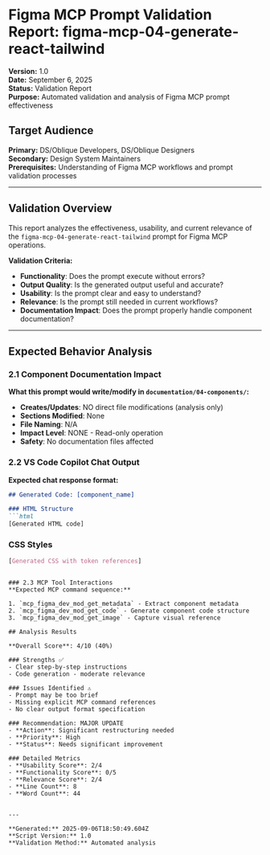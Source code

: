 # Figma MCP Prompt Validation Report: figma-mcp-04-generate-react-tailwind

**Version:** 1.0  
**Date:** September 6, 2025  
**Status:** Validation Report  
**Purpose:** Automated validation and analysis of Figma MCP prompt effectiveness

## **Target Audience**
**Primary:** DS/Oblique Developers, DS/Oblique Designers  
**Secondary:** Design System Maintainers  
**Prerequisites:** Understanding of Figma MCP workflows and prompt validation processes

---

## Validation Overview

This report analyzes the effectiveness, usability, and current relevance of the `figma-mcp-04-generate-react-tailwind` prompt for Figma MCP operations.

**Validation Criteria:**
- **Functionality**: Does the prompt execute without errors?
- **Output Quality**: Is the generated output useful and accurate?
- **Usability**: Is the prompt clear and easy to understand?
- **Relevance**: Is the prompt still needed in current workflows?
- **Documentation Impact**: Does the prompt properly handle component documentation?

---

## Expected Behavior Analysis

### 2.1 Component Documentation Impact
**What this prompt would write/modify in `documentation/04-components/`:**

- **Creates/Updates**: NO direct file modifications (analysis only)
- **Sections Modified**: None
- **File Naming**: N/A  
- **Impact Level**: NONE - Read-only operation
- **Safety**: No documentation files affected

### 2.2 VS Code Copilot Chat Output
**Expected chat response format:**

```markdown
## Generated Code: [component_name]

### HTML Structure
```html
[Generated HTML code]
```

### CSS Styles  
```css
[Generated CSS with token references]
```
```

### 2.3 MCP Tool Interactions
**Expected MCP command sequence:**

1. `mcp_figma_dev_mod_get_metadata` - Extract component metadata
2. `mcp_figma_dev_mod_get_code` - Generate component code structure
3. `mcp_figma_dev_mod_get_image` - Capture visual reference

## Analysis Results

**Overall Score**: 4/10 (40%)

### Strengths ✅
- Clear step-by-step instructions
- Code generation - moderate relevance

### Issues Identified ⚠️
- Prompt may be too brief
- Missing explicit MCP command references
- No clear output format specification

### Recommendation: MAJOR UPDATE
- **Action**: Significant restructuring needed
- **Priority**: High
- **Status**: Needs significant improvement

### Detailed Metrics
- **Usability Score**: 2/4
- **Functionality Score**: 0/5  
- **Relevance Score**: 2/4
- **Line Count**: 8
- **Word Count**: 44


---

**Generated:** 2025-09-06T18:50:49.604Z  
**Script Version:** 1.0  
**Validation Method:** Automated analysis